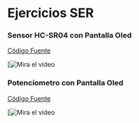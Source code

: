 # Ejercicios SER

### Sensor HC-SR04 con Pantalla Oled
[Código Fuente](https://github.com/Anthonyy12/wearable/blob/main/Juan%20Antonio%20Dom%C3%ADnguz%20Rosales/SensorOled.py)

[![Mira el video](https://drive.google.com/file/d/1RuBYLDNGWVhHcVQ4ZOwg9yDWwx8isU_I/view?usp=sharing)


### Potenciometro con Pantalla Oled
[Código Fuente](https://github.com/Anthonyy12/wearable/blob/main/Juan%20Antonio%20Dom%C3%ADnguz%20Rosales/PotenciometroOled.py)

[![Mira el video](https://drive.google.com/file/d/1RbsOq48M8OuFSKs_q7iWOF0QGIsOIehW/view?usp=sharing)
